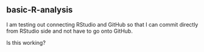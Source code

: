 ## basic-R-analysis

I am testing out connecting RStudio and GitHub so that I can commit directly from
RStudio side and not have to go onto GitHub.  

Is this working?